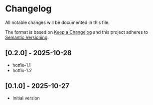 # Changelog
All notable changes will be documented in this file.

The format is based on [Keep a Changelog](http://keepachangelog.com/)
and this project adheres to [Semantic Versioning](http://semver.org/).

## [0.2.0] - 2025-10-28

- hotfix-1.1
- hotfix-1.2

## [0.1.0] - 2025-10-27

- Initial version
